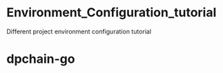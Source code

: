 # Environment_Configuration_tutorial
Different project environment configuration  tutorial
# dpchain-go 